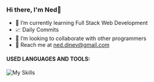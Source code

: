 ### Hi there, I'm Ned👋
- 🌱 I’m currently learning Full Stack Web Development
- 📈 Daily Commits
- 👀 I’m looking to collaborate with other programmers
- 📧 Reach me at ned.dinev@gmail.com


#### USED LANGUAGES AND TOOLS:

![My Skills](https://skillicons.dev/icons?i=js,react,css,sass,bootstrap,nodejs,express,mongodb,mysql,php,github)

